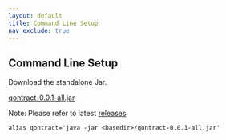 ```yaml
---
layout: default
title: Command Line Setup
nav_exclude: true
---
```

Command Line Setup
------------------

Download the standalone Jar.

[qontract-0.0.1-all.jar](https://github.com/qontract/qontract/releases/download/v0.0.1/qontract-0.0.1-all.jar)

Note: Please refer to latest [releases](/releases)

```
alias qontract='java -jar <basedir>/qontract-0.0.1-all.jar'
```